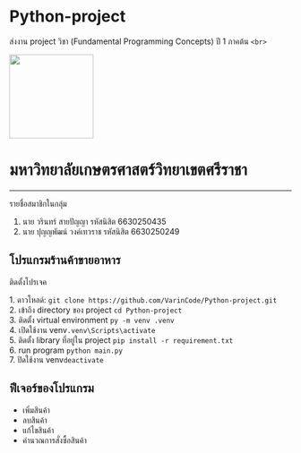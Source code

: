 # Python-project

ส่งงาน project วิชา (Fundamental Programming Concepts) ปี 1 ภาคต้น `<br>`

<img  src="https://upload.wikimedia.org/wikipedia/th/thumb/5/51/Logo_ku_th.svg/1200px-Logo_ku_th.svg.png" align="center" width="150" height="150">
<h1><b>มหาวิทยาลัยเกษตรศาสตร์วิทยาเขตศรีราชา</b></h1>
<hr>

รายชื่อสมาชิกในกลุ่ม

1. นาย วรินทร์ สายปัญญา รหัสนิสิต 6630250435
2. นาย ปุญญพัฒน์ วงค์เทวราช รหัสนิสิต 6630250249

## โปรแกรมร้านค้าขายอาหาร

<tr>
<div>
  <p>ติดตั้งโปรเจค</p>
  1. ดาวโหลด์: <code python>git clone https://github.com/VarinCode/Python-project.git</code><br>
  2. เข้าถึง directory ของ project <code>cd Python-project</code><br>
  3. ติดตั้ง virtual environment <code>py -m venv .venv</code><br>
  4. เปิดใช้งาน venv<code>.venv\Scripts\activate</code><br>
  5. ติดตั้ง library ที่อยู่ใน project <code>pip install -r requirement.txt</code><br>
  6. run program <code>python main.py</code><br>
  7. ปิดใช้งาน venv<code>deactivate</code><br>
</div>

<h2>ฟีเจอร์ของโปรแกรม</h2>
<ul>
  <li>เพิ่มสินค้า</li>
  <li>ลบสินค้า</li>
  <li>แก้ไขสินค้า</li>
  <li>คำนวณการสั่งซื้อสินค้า</li>
</ul>
